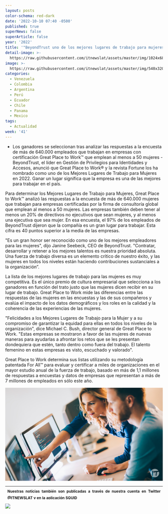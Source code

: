 ```yaml
---
layout: posts
color-schema: red-dark
date: '2022-10-10 07:40 -0500'
published: true
superNews: false
superArticle: false
year: '2022'
title: '"BeyondTrust uno de los mejores lugares de trabajo para mujeres en 2022"'
detail-image: >-
  https://raw.githubusercontent.com/itnewslat/assets/master/img/1024x680/trabajo-para-mujeres-g.jpg
image: >-
  https://raw.githubusercontent.com/itnewslat/assets/master/img/540x320/trabajo-para-mujeres-p.jpg
categories:
  - Venezuela
  - Colombia
  - Argentina
  - Perú
  - Ecuador
  - Chile
  - Panama
  - Mexico
tags:
  - Actualidad
week: '41'
---
```

- Los ganadores se seleccionan tras analizar las respuestas a la encuesta de más de 640.000 empleados que trabajan en empresas con certificación Great Place to Work™ que emplean al menos a 50 mujeres
-BeyondTrust, el líder en Gestión de Privilegios para Identidades y Accesos, anunció que Great Place to Work® y la revista Fortune los ha nombrado como uno de los Mejores Lugares de Trabajo para Mujeres en 2022. Ganar un lugar significa que la empresa es una de las mejores para trabajar en el país.

Para determinar los Mejores Lugares de Trabajo para Mujeres, Great Place to Work™ analizó las respuestas a la encuesta de más de 640.000 mujeres que trabajan para empresas certificadas por la firma de consultoría global que emplean al menos a 50 mujeres. Las empresas también deben tener al menos un 20% de directivos no ejecutivos que sean mujeres, y al menos una ejecutiva que sea mujer. En esa encuesta, el 97% de los empleados de BeyondTrust dijeron que la compañía es un gran lugar para trabajar. Esta cifra es 40 puntos superior a la media de las empresas.

"Es un gran honor ser reconocido como uno de los mejores empleadores para las mujeres", dijo Janine Seebeck, CEO de BeyondTrust. "Contratar, desarrollar y retener a los mejores talentos es nuestra prioridad absoluta. Una fuerza de trabajo diversa es un elemento crítico de nuestro éxito, y las mujeres en todos los niveles están haciendo contribuciones sustanciales a la organización”.

La lista de los mejores lugares de trabajo para las mujeres es muy competitiva. Es el único premio de cultura empresarial que selecciona a los ganadores en función del trato justo que las mujeres dicen recibir en su lugar de trabajo. Great Place to Work mide las diferencias entre las respuestas de las mujeres en las encuestas y las de sus compañeros y evalúa el impacto de los datos demográficos y los roles en la calidad y la coherencia de las experiencias de las mujeres.

"Felicidades a los Mejores Lugares de Trabajo para la Mujer y a su compromiso de garantizar la equidad para ellas en todos los niveles de la organización", dice Michael C. Bush, director general de Great Place to Work. "Estas empresas se mostraron a favor de las mujeres de nuevas maneras para ayudarlas a afrontar los retos que se les presentan dondequiera que estén, tanto dentro como fuera del trabajo. El talento femenino en estas empresas es visto, escuchado y valorado".

Great Place to Work determina sus listas utilizando su metodología patentada For All™ para evaluar y certificar a miles de organizaciones en el mayor estudio anual de la fuerza de trabajo, basado en más de 1,1 millones de respuestas a encuestas y datos de empresas que representan a más de 7 millones de empleados en sólo este año.

![](https://raw.githubusercontent.com/itnewslat/assets/master/img/540x320/trabajo-para-mujeres-p.jpg)

<table style="height: 42px;" width="569">
<tbody>
<tr>
<td style="text-align: justify;"><sub><strong>Nuestras noticias también son publicadas a través de nuestra cuenta en Twitter <a href="https://twitter.com/itnewslat?lang=es">@ITNEWSLAT</a> y en la aplicación <a href="https://squidapp.co/en/">SQUID</a></strong></sub></td>
</tr>
</tbody>
</table>

<img src="https://tracker.metricool.com/c3po.jpg?hash=56f88a41e39ab42c063cc51676587a04"/>


